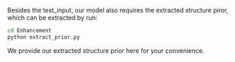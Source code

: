 Besides the test_input, our model also requires the extracted structure piror, which can be extracted by run:
```bash
cd Enhancement
python extract_prior.py
```

We provide our extracted structure prior here for your convenience.

